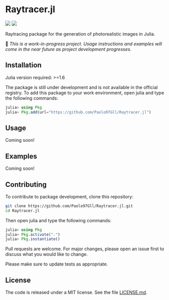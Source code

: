 # Raytracer.jl

[![][julia-version]]() [![][status]]()

[julia-version]: https://img.shields.io/badge/julia_version-v1.6-green?style=for-the-badge&logo=julia
[status]: https://img.shields.io/badge/status-work--in--progress-yellow?style=for-the-badge

Raytracing package for the generation of photorealistic images in Julia.

🚧 _This is a work-in-progress project. Usage instructions and examples will come in the near future as project development progresses._

## Installation

Julia version required: >=1.6

The package is still under development and is not available in the official registry. To add this package to your work environment, open julia and type the following commands:

```julia
julia> using Pkg
julia> Pkg.add(url="https://github.com/Paolo97Gll/Raytracer.jl")
```

## Usage

Coming soon!

## Examples

Coming soon!

## Contributing

To contribute to package development, clone this repository:

```bash
git clone https://github.com/Paolo97Gll/Raytracer.jl.git
cd Raytracer.jl
```

Then open julia and type the following commands:

```julia
julia> using Pkg
julia> Pkg.activate(".")
julia> Pkg.instantiate()
```

Pull requests are welcome. For major changes, please open an issue first to discuss what you would like to change.

Please make sure to update tests as appropriate.

## License

The code is released under a MIT license. See the file [LICENSE.md](./LICENSE.md).

